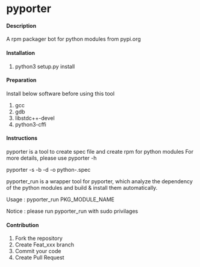 # pyporter

#### Description
A rpm packager bot for python modules from pypi.org

#### Installation

1.  python3 setup.py install

#### Preparation
Install below software before using this tool
1.  gcc
2.  gdb
3.  libstdc++-devel
4.  python3-cffi

#### Instructions

pyporter is a tool to create spec file and create rpm for python modules
For more details, please use pyporter -h

pyporter <package> -s -b -d -o python-<package>.spec

pyporter_run is a wrapper tool for pyporter, which analyze the dependency 
of the python modules and build & install them automatically. 

Usage :
     pyporter_run PKG_MODULE_NAME

Notice : please run pyporter_run with sudo privilages

#### Contribution

1.  Fork the repository
2.  Create Feat_xxx branch
3.  Commit your code
4.  Create Pull Request
